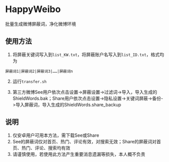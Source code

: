 # HappyWeibo
 批量生成微博屏蔽词，净化微博环境

## 使用方法
1. 将屏蔽关键词写入到`list_KW.txt`，将屏蔽账户名写入到`list_ID.txt`，格式均为

```
屏蔽词1|屏蔽词2|屏蔽词3|……|屏蔽词n
```

2. 运行`transfer.sh`

3. 第三方微博See用户依次点击设置->屏蔽设置->过滤词->导入，导入生成的ShieldWords.bak；Share用户依次点击设置->隐私设置->关键词屏蔽->备份->导入屏蔽词，导入生成的ShieldWords.share_backup

## 说明
1. 仅安卓用户可用本方法，需下载See或Share
2. See的屏蔽词仅对首页、热门、评论有效，对搜索无效；Share的屏蔽词对首页、热门、评论、搜索均有效
3. 请谨慎使用，若使用此方法产生重要消息遗漏等损失，本人概不负责
